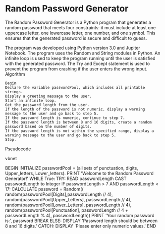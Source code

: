 # Random Password Generator

The Random Password Generator is a Python program that generates a random password that meets four constraints: it must include at least one uppercase letter, one lowercase letter, one number, and one symbol. This ensures that the generated password is secure and difficult to guess.

The program was developed using Python version 3.0 and Jupiter Notebook. The program uses the Random and String modules in Python. An infinite loop is used to keep the program running until the user is satisfied with the generated password. The Try and Except statement is used to prevent the program from crashing if the user enters the wrong input.
Algorithm

    Begin
    Declare the variable passwordPool, which includes all printable strings.
    Display a greeting message to the user.
    Start an infinite loop.
    Get the password length from the user.
    If the length of the password is not numeric, display a warning message to the user and go back to step 5.
    If the password length is numeric, continue to step 7.
    If the password length is between 8 and 16 digits, create a random password based on the number of digits.
    If the password length is not within the specified range, display a warning message to the user and go back to step 5.
    Stop.

Pseudocode

vbnet

BEGIN
    INITIALIZE passwordPool = (all sets of punctuation, digits, Upper_letters, Lower_letters).
    PRINT 'Welcome to the Random Password Generator!'
    WHILE True:
        TRY:
            READ passwordLength
            CAST passwordLength to Integer
            IF passwordLength > 7 AND passwordLength < 17:
                CALCULATE password = Random((
                    random(passwordPool[Digits],passwordLength // 4), 
                    random(passwordPool[Upper_Letters], passwordLength // 4),
                    random(passwordPool[Lower_Letters], passwordLength // 4),
                    random(passwordPool[Punctuation], passwordLength // 4 + passwordLength % 4), 
                    passwordLength))
                PRINT 'Your random password is:', password
                BREAK
            ELSE:
                DISPLAY 'Password length should be between 8 and 16 digits.'
        CATCH:
            DISPLAY 'Please enter only numeric values.'
END

